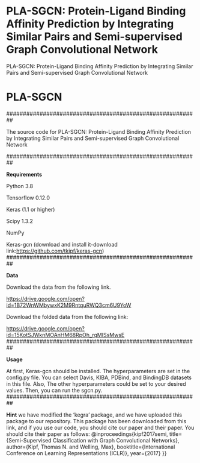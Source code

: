 # PLA-SGCN: Protein-Ligand Binding Affinity Prediction by Integrating Similar Pairs and Semi-supervised Graph Convolutional Network
PLA-SGCN: Protein-Ligand Binding Affinity Prediction by Integrating Similar Pairs and Semi-supervised Graph Convolutional Network
# PLA-SGCN
########################################################## 

The source code for
PLA-SGCN: Protein-Ligand Binding Affinity Prediction by Integrating Similar Pairs and Semi-supervised Graph Convolutional Network

##########################################################

**Requirements**

Python 3.8

Tensorflow 0.12.0

Keras (1.1 or higher)

Scipy 1.3.2

NumPy

Keras-gcn (download and install it-download link:https://github.com/tkipf/keras-gcn) 
##########################################################

**Data**


Download the data from the following link.

https://drive.google.com/open?id=1B72WnWMbywxK2M9RntquRWQ3cm6U9YoW

Download the folded data from the following link:

https://drive.google.com/open?id=15KotSJWknMOAnHM68RpOh_rqMISsMwsE
##########################################################

**Usage**

At first, Keras-gcn should be installed. The hyperparameters are set in the config.py file. You can select Davis, KIBA, PDBind, and BindingDB datasets in this file. Also, The other hyperparameters could be set to your desired values. Then, you can run the sgcn.py.
##########################################################

**Hint**
we have modified the ‘kegra’ package, and we have uploaded this package to our repository. This package has been downloaded from this link, and if you use our code, you should cite our paper and their paper. You should cite their paper as follows:
@inproceedings{kipf2017semi,
  title={Semi-Supervised Classification with Graph Convolutional Networks},
  author={Kipf, Thomas N. and Welling, Max},
  booktitle={International Conference on Learning Representations (ICLR)},
  year={2017}
}}


